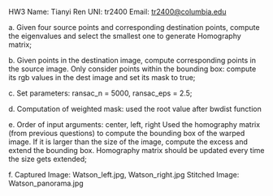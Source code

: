 HW3
Name: Tianyi Ren
UNI: tr2400
Email: tr2400@columbia.edu

a. Given four source points and corresponding destination points, compute the eigenvalues and select the smallest one to generate Homography matrix;

b. Given points in the destination image, compute corresponding points in the source image. Only consider points within the bounding box: compute its rgb values in the dest image and set its mask to true;

c. Set parameters: ransac_n = 5000, ransac_eps = 2.5;

d. Computation of weighted mask: used the root value after bwdist function

e. Order of input arguments: center, left, right
   Used the homography matrix (from previous questions) to compute the bounding box of the warped image. If it is larger than the size of the image, compute the excess and extend the bounding box. Homography matrix should be updated every time the size gets extended; 

f. Captured Image: Watson_left.jpg, Watson_right.jpg
   Stitched Image: Watson_panorama.jpg
